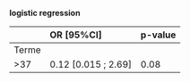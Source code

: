 **logistic regression**

|     | OR [95%CI]  |  p-value    |
| :-  | :-          | :-          |
| Terme |  |  |
| >37  |  0.12 [0.015 ; 2.69]  | 0.08  |
